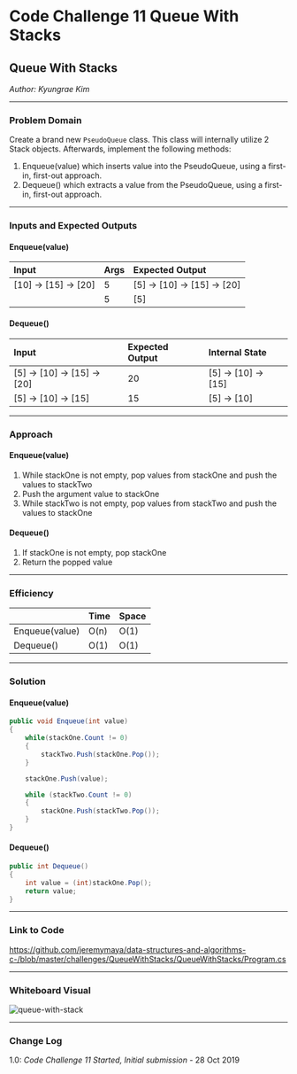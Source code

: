 # Code Challenge 11 Queue With Stacks

## Queue With Stacks
*Author: Kyungrae Kim*

---

### Problem Domain
Create a brand new `PseudoQueue` class. This class will internally utilize 2 Stack objects. Afterwards, implement the following methods:
1. Enqueue(value) which inserts value into the PseudoQueue, using a first-in, first-out approach.
2. Dequeue() which extracts a value from the PseudoQueue, using a first-in, first-out approach.

---

### Inputs and Expected Outputs
#### Enqueue(value)
| Input | Args | Expected Output |
| :----------- |:-- |:----------- |
| [10] -> [15] -> [20] | 5 | [5] -> [10] -> [15] -> [20] |
|   | 5 | [5] |
#### Dequeue()
| Input | Expected Output  | Internal State|
| :----------- |:-- |:----------- |
| [5] -> [10] -> [15] -> [20] | 20 | [5] -> [10] -> [15] |
| [5] -> [10] -> [15] | 15 | [5] -> [10] |

---

### Approach
#### Enqueue(value)
1. While stackOne is not empty, pop values from stackOne and push the values to stackTwo
2. Push the argument value to stackOne
3. While stackTwo is not empty, pop values from stackTwo and push the values to stackOne
#### Dequeue()
1. If stackOne is not empty, pop stackOne
2. Return the popped value

---

### Efficiency
| | Time | Space |
|:-- | :----------- | :----------- |
| Enqueue(value) | O(n) | O(1) |
| Dequeue() | O(1) | O(1) |

---

### Solution
#### Enqueue(value)
```C#
public void Enqueue(int value)
{
    while(stackOne.Count != 0)
    {
        stackTwo.Push(stackOne.Pop());
    }

    stackOne.Push(value);

    while (stackTwo.Count != 0)
    {
        stackOne.Push(stackTwo.Pop());
    }
}
```
#### Dequeue()
```C#
public int Dequeue()
{
    int value = (int)stackOne.Pop();
    return value;
}
```

---

### Link to Code
https://github.com/jeremymaya/data-structures-and-algorithms-c-/blob/master/challenges/QueueWithStacks/QueueWithStacks/Program.cs

---

### Whiteboard Visual
![queue-with-stack](https://github.com/jeremymaya/data-structures-and-algorithms-c-/blob/master/assets/queue-with-stacks.jpg)

---

### Change Log
1.0: *Code Challenge 11 Started, Initial submission* - 28 Oct 2019  
